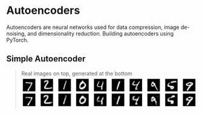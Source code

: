 # Autoencoders
Autoencoders are neural networks used for data compression, image de-noising, and dimensionality reduction. Building autoencoders using PyTorch.

## Simple Autoencoder
> Real images on top, generated at the bottom
![Linear autoencoder](screenshots/image-generated.PNG)

